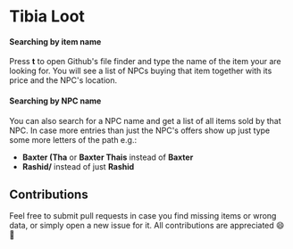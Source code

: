 # Tibia Loot

#### Searching by item name
Press **t** to open Github's file finder and type the name of the item your are looking for.
You will see a list of NPCs buying that item together with its price and the NPC's location.

#### Searching by NPC name
You can also search for a NPC name and get a list of all items sold by that NPC.
In case more entries than just the NPC's offers show up just type some more letters of the path e.g.:
* **Baxter (Tha** or **Baxter Thais** instead of **Baxter** 
* **Rashid/** instead of just **Rashid** 

## Contributions
Feel free to submit pull requests in case you find missing items or wrong data, or simply open a new issue for it.
All contributions are appreciated :smile: :cookie:
